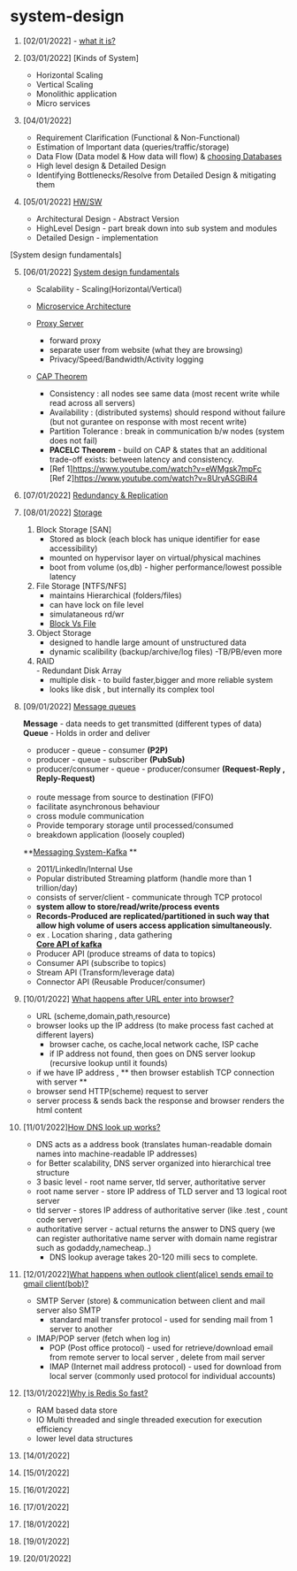 # system-design

1. [02/01/2022] - [what it is?](https://www.educative.io/blog/system-design-primer#what)
2. [03/01/2022] [Kinds of System]<br>
    - Horizontal Scaling<br>
    - Vertical Scaling <br>
    - Monolithic application<br>
    - Micro services<br>
3. [04/01/2022] <br>
    - Requirement Clarification (Functional & Non-Functional)<br>
    - Estimation of Important data (queries/traffic/storage)<br>
    - Data Flow (Data model & How data will flow)
      & [choosing Databases](https://www.educative.io/blog/database-design-tutorial) <br>
    - High level design & Detailed Design <br>
    - Identifying Bottlenecks/Resolve from Detailed Design & mitigating them

4. [05/01/2022] [HW/SW](https://www.educative.io/blog/hardware-vs-software-components-computer) <br>
    - Architectural Design - Abstract Version <br>
    - HighLevel Design - part break down into sub system and modules <br>
    - Detailed Design - implementation <br>

[System design fundamentals]

5. [06/01/2022] [System design fundamentals](https://www.educative.io/blog/complete-guide-to-system-design) <br>
    - Scalability - Scaling(Horizontal/Vertical)<br>
    - [Microservice Architecture](https://www.educative.io/blog/complete-guide-to-system-design#microservices) <br>
    - [Proxy Server](https://www.educative.io/edpresso/what-is-a-proxy-server) <br>
        - forward proxy<br>
        - separate user from website (what they are browsing)<br>
        - Privacy/Speed/Bandwidth/Activity logging<br>
    - [CAP Theorem](https://www.educative.io/blog/what-is-cap-theorem#whatiscaptheorem) <br>

        - Consistency : all nodes see same data (most recent write while read across all servers)<br>
        - Availability : (distributed systems) should respond without failure (but not gurantee on response with most
          recent write)<br>
        - Partition Tolerance : break in communication b/w nodes (system does not fail)<br>
        - **PACELC Theorem** - build on CAP & states that an additional trade-off exists: between latency and
          consistency.<br>
        - [Ref 1]https://www.youtube.com/watch?v=eWMgsk7mpFc <br>
          [Ref 2]https://www.youtube.com/watch?v=8UryASGBiR4

6. [07/01/2022] [Redundancy & Replication](https://www.educative.io/blog/complete-guide-to-system-design#redundancyandreplication) <br>
7. [08/01/2022] [Storage](https://www.educative.io/blog/complete-guide-to-system-design#storage) <br>
    1. Block Storage [SAN]  <br>
        - Stored as block (each block has unique identifier for ease accessibility)
        - mounted on hypervisor layer on virtual/physical machines
        - boot from volume (os,db) - higher performance/lowest possible latency
    2. File Storage [NTFS/NFS] <br>
        - maintains Hierarchical  (folders/files)
        - can have lock on file level
        - simulataneous rd/wr
        - [Block Vs File](https://www.youtube.com/watch?v=PmxWTTpXNLI)
    3. Object Storage <br>
        - designed to handle large amount of unstructured data
        - dynamic scalibility (backup/archive/log files) -TB/PB/even more
    4. RAID<br> - Redundant Disk Array
        - multiple disk - to build faster,bigger and more reliable system
        - looks like disk , but internally its complex tool

8. [09/01/2022] [Message queues](https://www.educative.io/blog/complete-guide-to-system-design#messagequeues) <br>

   **Message** - data needs to get transmitted (different types of data)<br>
   **Queue** - Holds in order and deliver

    - producer - queue - consumer **(P2P)**
    - producer - queue - subscriber **(PubSub)**
    - producer/consumer - queue - producer/consumer **(Request-Reply , Reply-Request)**
      <br><br>
    - route message from source to destination (FIFO)<br>
    - facilitate asynchronous behaviour<br>
    - cross module communication<br>
    - Provide temporary storage until processed/consumed<br>
    - breakdown application (loosely coupled)<br>

   **[Messaging System-Kafka](https://www.ibm.com/cloud/learn/message-queues?utm_medium=OSocial&utm_source=Youtube&utm_content=CPIWW&utm_id=YTCard-101-What-is-Message-Queuing-LH-Message-Queues-Guide) **
    - 2011/LinkedIn/Internal Use
    - Popular distributed Streaming platform (handle more than 1 trillion/day)
    - consists of server/client - communicate through TCP protocol
    - **system allow to store/read/write/process events**
      <br>
    - **Records-Produced are replicated/partitioned in such way that allow high volume of users access application
      simultaneously.**
    - ex . Location sharing , data gathering
      <br>
      **[Core API of kafka](https://www.youtube.com/watch?v=aj9CDZm0Glc)** <br>

    * Producer API (produce streams of data to topics)<br>
    * Consumer API (subscribe to topics)<br>
    * Stream API (Transform/leverage data)<br>
    * Connector API (Reusable Producer/consumer)<br>

9. [10/01/2022] [What happens after URL enter into browser?](https://www.linkedin.com/posts/alex-xu-a8131b11_systemdesign-coding-interviewtips-activity-6896855295549681664-Ge0c)
    - URL (scheme,domain,path,resource)
    - browser looks up the IP address (to make process fast cached at different layers)
        - browser cache, os cache,local network cache, ISP cache
        - if IP address not found, then goes on DNS server lookup (recursive lookup until it founds)
    - if we have IP address , ** then browser establish TCP connection with server **
    - browser send HTTP(scheme) request to server
    - server process & sends back the response and browser renders the html content
10. [11/01/2022][How DNS look up works?](https://www.linkedin.com/posts/alex-xu-a8131b11_systemdesign-coding-interviewtips-activity-6897218354021564417-SzIs)
    - DNS acts as a address book (translates human-readable domain names into machine-readable IP addresses)
    - for Better scalability, DNS server organized into hierarchical tree structure
    - 3 basic level - root name server, tld server, authoritative server
    - root name server - store IP address of TLD server and 13 logical root server
    - tld server - stores IP address of authoritative server (like .test , count code server)
    - authoritative server - actual returns the answer to DNS query (we can register authoritative name server with
      domain name registrar such as godaddy,namecheap..)
        - DNS lookup average takes 20-120 milli secs to complete.
11. [12/01/2022][What happens when outlook client(alice) sends email to gmail client(bob)?](https://www.linkedin.com/feed/update/urn:li:activity:6891786683113721856/)
    - SMTP Server (store) & communication between client and mail server also SMTP
        - standard mail transfer protocol - used for sending mail from 1 server to another
    - IMAP/POP server (fetch when log in)
        - POP (Post office protocol) - used for retrieve/download email from remote server to local server , delete from
          mail server
        - IMAP (Internet mail address protocol) - used for download from local server (commonly used protocol for
          individual accounts)

12. [13/01/2022][Why is Redis So fast?](https://www.linkedin.com/posts/alex-xu-a8131b11_systemdesign-coding-interviewtips-activity-6904466435716763648-FnF0)
    - RAM based data store
    - IO Multi threaded and single threaded execution for execution efficiency
    - lower level data structures 
13. [14/01/2022][]()
14. [15/01/2022][]()
15. [16/01/2022][]()
16. [17/01/2022][]()
17. [18/01/2022][]()
18. [19/01/2022][]()
19. [20/01/2022][]()   
